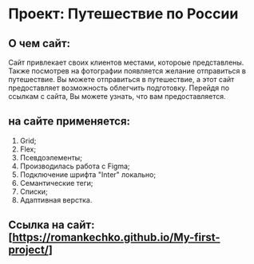# Проект: **Путешествие по России**

## О чем сайт:

Сайт привлекает своих клиентов местами, котороые представлены. Также посмотрев на фотографии появляется желание отправиться в путешествие. Вы можете отправиться в путешествие, а этот сайт предоставляет возможность облегчить подготовку. Перейдя по ссылкам с сайта, Вы можете узнать, что вам предоставляется.

## на сайте применяется:

1. Grid;
2. Flex;
3. Псевдоэлементы;
4. Производилась работа с Figma;
5. Подключение шрифта "Inter" локально;
6. Семантические теги;
7. Списки;
8. Адаптивная верстка.

## **Ссылка на сайт: [https://romankechko.github.io/My-first-project/]**
